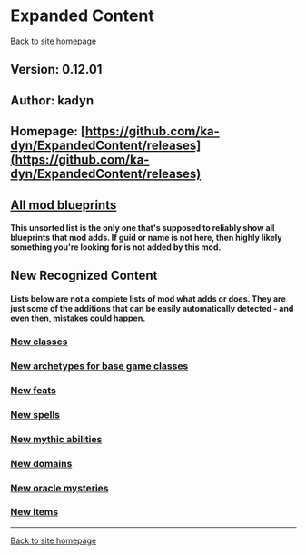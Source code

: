 # Expanded Content

[Back to site homepage](../README.md)

## Version: 0.12.01

## Author: kadyn

## Homepage: [https://github.com/ka-dyn/ExpandedContent/releases](https://github.com/ka-dyn/ExpandedContent/releases)

## [All mod blueprints](./AllBlueprints.md)

#### This unsorted list is the only one that's supposed to reliably show all blueprints that mod adds. If guid or name is not here, then highly likely something you're looking for is not added by this mod.

## New Recognized Content

#### **Lists below are not a complete lists of mod what adds or does**. They are just some of the additions that can be easily automatically detected - and even then, mistakes could happen.

### [New classes](./Classes.md)

### [New archetypes for base game classes](./Archetypes.md)

### [New feats](./Feats.md)

### [New spells](./Spells.md)

### [New mythic abilities](./MythicAbilities.md)

### [New domains](./Domains.md)

### [New oracle mysteries](./OracleMysteries.md)

### [New items](./Items.md)


___
[Back to site homepage](../README.md)
